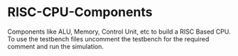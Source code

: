 # RISC-CPU-Components
Components like ALU, Memory, Control Unit, etc to build a RISC Based CPU. To use the testbench files uncomment the testbench for the required comment and run the simulation. 
